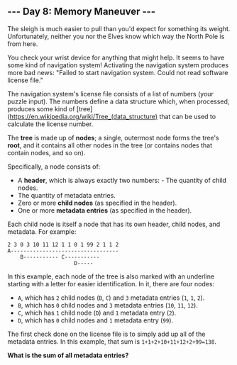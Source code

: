 ## --- Day 8: Memory Maneuver ---
The sleigh is much easier to pull than you'd expect for something its weight. Unfortunately, neither you nor the Elves know which way the North Pole is from here.
 
You check your wrist device for anything that might help. It seems to have some kind of navigation system! Activating the navigation system produces more bad news: "Failed to start navigation system. Could not read software license file."
 
The navigation system's license file consists of a list of numbers (your puzzle input). The numbers define a data structure which, when processed, produces some kind of [tree](https://en.wikipedia.org/wiki/Tree_(data_structure) that can be used to calculate the license number.
 
The **tree** is made up of **nodes**; a single, outermost node forms the tree's **root**, and it contains all other nodes in the tree (or contains nodes that contain nodes, and so on).
 
Specifically, a node consists of:
 
- A **header**, which is always exactly two numbers: - The quantity of child nodes.
- The quantity of metadata entries. 
- Zero or more **child nodes** (as specified in the header).
- One or more **metadata entries** (as specified in the header).
 
Each child node is itself a node that has its own header, child nodes, and metadata. For example:
 
```
2 3 0 3 10 11 12 1 1 0 1 99 2 1 1 2
A----------------------------------
    B----------- C-----------
                     D-----
```
 
In this example, each node of the tree is also marked with an underline starting with a letter for easier identification. In it, there are four nodes:
 
- `A`, which has `2` child nodes (`B`, `C`) and `3` metadata entries (`1`, `1`, `2`).
- `B`, which has `0` child nodes and `3` metadata entries (`10`, `11`, `12`).
- `C`, which has `1` child node (`D`) and `1` metadata entry (`2`).
- `D`, which has `0` child nodes and `1` metadata entry (`99`).
 
The first check done on the license file is to simply add up all of the metadata entries. In this example, that sum is `1+1+2+10+11+12+2+99=138`.
 
**What is the sum of all metadata entries?**
 